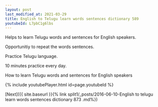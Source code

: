 ```yaml
---
layout: post
last_modified_at: 2021-03-29
title: English to Telugu learn words sentences dictionary 589 
youtubeId: L7pbC1g6lbs
---
```

 
 
Helps to learn Telugu words and sentences for English speakers.

Opportunitiy to repeat the words sentences. 

Practice Telugu language. 
 
10 minutes practice every day. 
 
How to learn Telugu words and sentences for English speakers 
 
{% include youtubePlayer.html id=page.youtubeId %}
 
 
[Next]({{ site.baseurl }}{% link  split1/_posts/2016-06-10-English to telugu learn words sentences dictionary 873 .md%})
 
